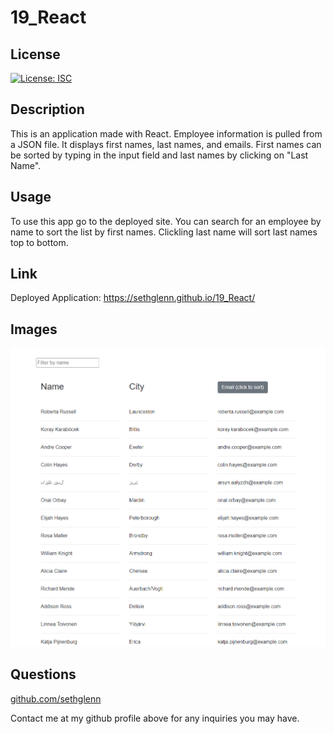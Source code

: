 # 19_React

## License
   
  [![License: ISC](https://img.shields.io/badge/License-ISC-blue.svg)](https://opensource.org/licenses/ISC)

  ## Description

This is an application made with React. Employee information is pulled from a JSON file. It displays first names, last names, and emails. First names can be sorted by typing in the input field and last names by clicking on "Last Name".

## Usage

To use this app go to the deployed site. You can search for an employee by name to sort the list by first names. Clickling last name will sort last names top to bottom.


  ## Link

  Deployed Application: https://sethglenn.github.io/19_React/

  ## Images
![Screenshot01](./screenshot1.png)


 ## Questions

 [github.com/sethglenn](https://github.com/sethglenn)

 Contact me at my github profile above for any inquiries you may have.